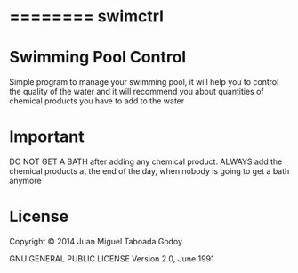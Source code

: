 ========
swimctrl
========

Swimming Pool Control
=====================

Simple program to manage your swimming pool, it will help you to control the quality of the water and it will recommend you about quantities of chemical products you have to add to the water

Important
=========
DO NOT GET A BATH after adding any chemical product. ALWAYS add the chemical products at the end of the day, when nobody is going to get a bath anymore

License
=======

Copyright &copy; 2014 Juan Miguel Taboada Godoy.

GNU GENERAL PUBLIC LICENSE Version 2.0, June 1991
